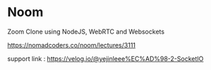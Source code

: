 # Noom

Zoom Clone using NodeJS, WebRTC and Websockets

https://nomadcoders.co/noom/lectures/3111


support link : https://velog.io/@yejinleee%EC%AD%98-2-SocketIO

